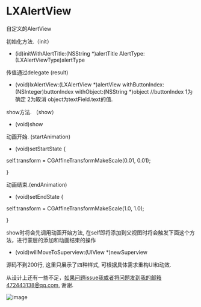 # LXAlertView

自定义的AlertView


初始化方法.（init）
- (id)initWithAlertTitle:(NSString *)alertTitle 
               AlertType:(LXAlertViewType)alertType

传值通过delegate (result)
- (void)lxAlertView:(LXAlertView *)alertView withButtonIndex:(NSInteger)buttonIndex withObject:(NSString *)object 
//buttonIndex 1为确定 2为取消    object为textField.text的值.

show方法. （show）
- (void)show

动画开始. (startAnimation)
- (void)setStartState {

self.transform = CGAffineTransformMakeScale(0.01, 0.01);

}

动画结束.(endAnimation)
- (void)setEndState {

self.transform = CGAffineTransformMakeScale(1.0, 1.0);

}

show时将会先调用动画开始方法, 在self即将添加到父视图时将会触发下面这个方法，进行蒙层的添加和动画结束的操作
- (void)willMoveToSuperview:(UIView *)newSuperview

源码不到200行, 这里只展示了四种样式, 可根据具体需求重构UI和动效.

从设计上还有一些不足，如果问题issue我或者将问题发到我的邮箱472443138@qq.com, 谢谢.

![image](https://github.com/liuxu0718/PSAlertView/blob/master/screenshot.gif)
